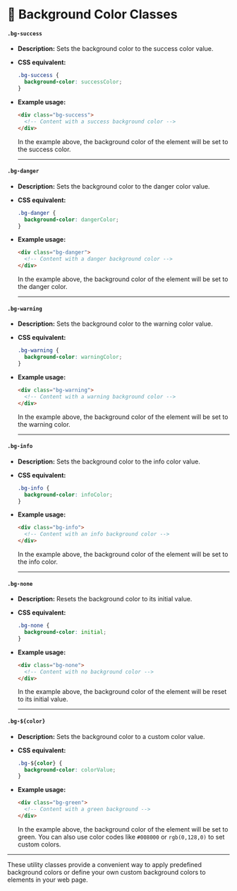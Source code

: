 # 🛑 Background Color Classes

#### **`.bg-success`**

- **Description:** Sets the background color to the success color value.
- **CSS equivalent:**
    ```css
    .bg-success {
      background-color: successColor;
    }
    ```
- **Example usage:**
    ```html
    <div class="bg-success">
      <!-- Content with a success background color -->
    </div>
    ```
    In the example above, the background color of the element will be set to the success color.

    ---

#### **`.bg-danger`**

- **Description:** Sets the background color to the danger color value.
- **CSS equivalent:**
    ```css
    .bg-danger {
      background-color: dangerColor;
    }
    ```
- **Example usage:**
    ```html
    <div class="bg-danger">
      <!-- Content with a danger background color -->
    </div>
    ```
    In the example above, the background color of the element will be set to the danger color.

    ---

#### **`.bg-warning`**

- **Description:** Sets the background color to the warning color value.
- **CSS equivalent:**
    ```css
    .bg-warning {
      background-color: warningColor;
    }
    ```
- **Example usage:**
    ```html
    <div class="bg-warning">
      <!-- Content with a warning background color -->
    </div>
    ```
    In the example above, the background color of the element will be set to the warning color.

    ---

#### **`.bg-info`**

- **Description:** Sets the background color to the info color value.
- **CSS equivalent:**
    ```css
    .bg-info {
      background-color: infoColor;
    }
    ```
- **Example usage:**
    ```html
    <div class="bg-info">
      <!-- Content with an info background color -->
    </div>
    ```
    In the example above, the background color of the element will be set to the info color.

    ---

#### **`.bg-none`**

- **Description:** Resets the background color to its initial value.
- **CSS equivalent:**
    ```css
    .bg-none {
      background-color: initial;
    }
    ```
- **Example usage:**
    ```html
    <div class="bg-none">
      <!-- Content with no background color -->
    </div>
    ```
    In the example above, the background color of the element will be reset to its initial value.

    ---

#### **`.bg-${color}`**

- **Description:** Sets the background color to a custom color value.

- **CSS equivalent:**
    ```css
    .bg-${color} {
      background-color: colorValue;
    }
    ```
- **Example usage:**
    ```html
    <div class="bg-green">
      <!-- Content with a green background -->
    </div>
    ```
    In the example above, the background color of the element will be set to green. You can also use color codes like `#008000` or `rgb(0,128,0)` to set custom colors.

---     

These utility classes provide a convenient way to apply predefined background colors or define your own custom background colors to elements in your web page.
